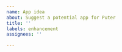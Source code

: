 ```yaml
---
name: App idea
about: Suggest a potential app for Puter
title: ''
labels: enhancement
assignees: ''

---
```




